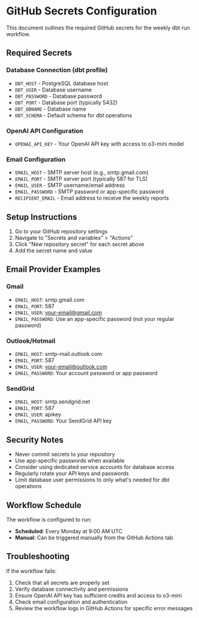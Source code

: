 # GitHub Secrets Configuration

This document outlines the required GitHub secrets for the weekly dbt run workflow.

## Required Secrets

### Database Connection (dbt profile)
- `DBT_HOST` - PostgreSQL database host
- `DBT_USER` - Database username
- `DBT_PASSWORD` - Database password
- `DBT_PORT` - Database port (typically 5432)
- `DBT_DBNAME` - Database name
- `DBT_SCHEMA` - Default schema for dbt operations

### OpenAI API Configuration
- `OPENAI_API_KEY` - Your OpenAI API key with access to o3-mini model

### Email Configuration
- `EMAIL_HOST` - SMTP server host (e.g., smtp.gmail.com)
- `EMAIL_PORT` - SMTP server port (typically 587 for TLS)
- `EMAIL_USER` - SMTP username/email address
- `EMAIL_PASSWORD` - SMTP password or app-specific password
- `RECIPIENT_EMAIL` - Email address to receive the weekly reports

## Setup Instructions

1. Go to your GitHub repository settings
2. Navigate to "Secrets and variables" > "Actions"
3. Click "New repository secret" for each secret above
4. Add the secret name and value

## Email Provider Examples

### Gmail
- `EMAIL_HOST`: smtp.gmail.com
- `EMAIL_PORT`: 587
- `EMAIL_USER`: your-email@gmail.com
- `EMAIL_PASSWORD`: Use an app-specific password (not your regular password)

### Outlook/Hotmail
- `EMAIL_HOST`: smtp-mail.outlook.com
- `EMAIL_PORT`: 587
- `EMAIL_USER`: your-email@outlook.com
- `EMAIL_PASSWORD`: Your account password or app password

### SendGrid
- `EMAIL_HOST`: smtp.sendgrid.net
- `EMAIL_PORT`: 587
- `EMAIL_USER`: apikey
- `EMAIL_PASSWORD`: Your SendGrid API key

## Security Notes

- Never commit secrets to your repository
- Use app-specific passwords when available
- Consider using dedicated service accounts for database access
- Regularly rotate your API keys and passwords
- Limit database user permissions to only what's needed for dbt operations

## Workflow Schedule

The workflow is configured to run:
- **Scheduled**: Every Monday at 9:00 AM UTC
- **Manual**: Can be triggered manually from the GitHub Actions tab

## Troubleshooting

If the workflow fails:

1. Check that all secrets are properly set
2. Verify database connectivity and permissions
3. Ensure OpenAI API key has sufficient credits and access to o3-mini
4. Check email configuration and authentication
5. Review the workflow logs in GitHub Actions for specific error messages